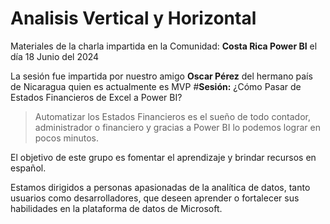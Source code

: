 # Analisis Vertical y Horizontal
Materiales de la charla impartida en la Comunidad: **Costa Rica Power BI** el día 18 Junio del 2024

La sesión fue impartida por nuestro amigo **Oscar Pérez** del hermano país de Nicaragua quien es actualmente es MVP
#**Sesión:** ¿Cómo Pasar de Estados Financieros de Excel a Power BI?
>Automatizar los Estados Financieros es el sueño de todo contador, administrador o financiero y gracias a Power BI lo podemos lograr en pocos minutos. 

El objetivo de este grupo es fomentar el aprendizaje y brindar recursos en español.

Estamos dirigidos a personas apasionadas de la analítica de datos, tanto usuarios como desarrolladores, que deseen aprender o fortalecer sus habilidades en la plataforma de datos de Microsoft.

